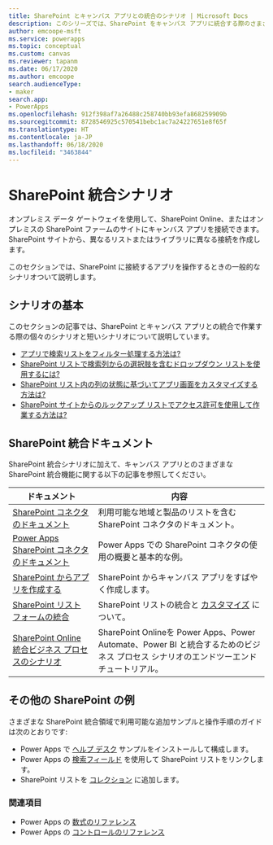 ```yaml
---
title: SharePoint とキャンバス アプリとの統合のシナリオ | Microsoft Docs
description: このシリーズでは、SharePoint をキャンバス アプリに統合する際のさまざまなシナリオについて説明します。
author: emcoope-msft
ms.service: powerapps
ms.topic: conceptual
ms.custom: canvas
ms.reviewer: tapanm
ms.date: 06/17/2020
ms.author: emcoope
search.audienceType:
- maker
search.app:
- PowerApps
ms.openlocfilehash: 912f398af7a26488c258740bb93efa868259909b
ms.sourcegitcommit: 8728546925c570541bebc1ac7a24227651e8f65f
ms.translationtype: HT
ms.contentlocale: ja-JP
ms.lasthandoff: 06/18/2020
ms.locfileid: "3463844"
---
```

# <a name="sharepoint-integration-scenarios"></a>SharePoint 統合シナリオ

オンプレミス データ ゲートウェイを使用して、SharePoint Online、またはオンプレミスの SharePoint ファームのサイトにキャンバス アプリを接続できます。 SharePoint サイトから、異なるリストまたはライブラリに異なる接続を作成します。

このセクションでは、SharePoint に接続するアプリを操作するときの一般的なシナリオついて説明します。

## <a name="getting-started-with-scenarios"></a>シナリオの基本

このセクションの記事では、SharePoint とキャンバス アプリとの統合で作業する際の個々のシナリオと短いシナリオについて説明しています。

- [アプリで検索リストをフィルター処理する方法は?](scenarios-filter-search-list.md)
- [SharePoint リストで検索列からの選択肢を含むドロップダウン リストを使用するには?](scenarios-choice-to-lookup.md)
- [SharePoint リスト内の列の状態に基づいてアプリ画面をカスタマイズする方法は?](scenarios-customize-view-based-on-column-status.md)
- [SharePoint サイトからのルックアップ リストでアクセス許可を使用して作業する方法は?](scenarios-lookup-list-permissions.md)

## <a name="sharepoint-integration-documentation"></a>SharePoint 統合ドキュメント

SharePoint 統合シナリオに加えて、キャンバス アプリとのさまざまな SharePoint 統合機能に関する以下の記事を参照してください。

| ドキュメント | 内容 |
|--|--|
| [SharePoint コネクタのドキュメント](https://docs.microsoft.com/connectors/sharepointonline/) | 利用可能な地域と製品のリストを含む SharePoint コネクタのドキュメント。 |
| [Power Apps SharePoint コネクタのドキュメント](../connections/connection-sharepoint-online.md) | Power Apps での SharePoint コネクタの使用の概要と基本的な例。 |
| [SharePoint からアプリを作成する](../app-from-sharepoint.md) | SharePoint からキャンバス アプリをすばやく作成します。 |
| [SharePoint リスト フォームの統合](../customize-list-form.md) | SharePoint リストの統合と [カスタマイズ](../sharepoint-form-integration.md) について。 |
| [SharePoint Online 統合ビジネス プロセスのシナリオ](../sharepoint-scenario-intro.md) | SharePoint Onlineを Power Apps、Power Automate、Power BI と統合するためのビジネス プロセス シナリオのエンドツーエンド チュートリアル。

## <a name="other-sharepoint-examples"></a>その他の SharePoint の例

さまざまな SharePoint 統合領域で利用可能な追加サンプルと操作手順のガイドは次のとおりです:

- Power Apps で [ヘルプ デスク](../help-desk-install.md) サンプルをインストールして構成します。
- Power Apps の [検索フィールド](../sharepoint-lookup-fields.md) を使用して SharePoint リストをリンクします。
- SharePoint リストを [コレクション](../create-update-collection.md#put-a-sharepoint-list-into-a-collection) に追加します。

### <a name="see-also"></a>関連項目

- Power Apps の [数式のリファレンス](../formula-reference.md)
- Power Apps の [コントロールのリファレンス](../reference-properties.md)
